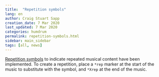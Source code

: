 ```yaml
---
title:  "Repetition symbols"
lang: en
author: Craig Stuart Sapp
creation_date: 7 Mar 2020
last_updated: 7 Mar 2020
categories: humdrum
permalink: repetition-symbols.html
sidebar: main_sidebar
tags: [all, news]
---
```


[Repetition symbols](/humdrum/repetition-symbols) to indicate repeated
musical content have been implemented.  To create a repetition,
place a `*rep` marker at the start of the music to substitute with the
symbol, and `*Xrep` at the end of the music.

